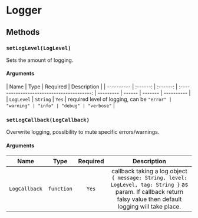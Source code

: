 # Logger

## Methods

### `setLogLevel(LogLevel)`

Sets the amount of logging.

#### Arguments

| Name       |   Type   | Required |                Description                 |
| ---------- | :------: | :------: | :----------------------------------------: | --------- | ------ | ------- | ---------- |
| `LogLevel` | `String` |  `Yes`   | required level of logging, can be `"error" | "warning" | "info" | "debug" | "verbose"` |

### `setLogCallback(LogCallback)`

Overwrite logging, possibility to mute specific errors/warnings.

#### Arguments

| Name          |    Type    | Required |                                                                           Description                                                                           |
| ------------- | :--------: | :------: | :-------------------------------------------------------------------------------------------------------------------------------------------------------------: |
| `LogCallback` | `function` |  `Yes`   | callback taking a log object `{ message: String, level: LogLevel, tag: String }` as param. If callback return falsy value then default logging will take place. |
